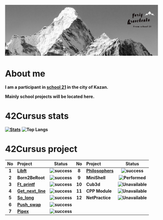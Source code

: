 [![Header](https://github.com/Galfyn/Galfyn/blob/main/accest/header.jpeg)](https://github.com/Galfyn)

# About me
<b>I am a participant in [school 21](https://21-school.ru/)  in the city of Kazan.

<b>Mainly school projects will be located here.
# 42Cursus stats
[![Stats](https://badge42.herokuapp.com/api/stats/galfyn)](https://github.com/JaeSeoKim/badge42)  ![Top Langs](https://github-readme-stats.vercel.app/api/top-langs/?username=Galfyn&layout=compact&bg_color=7f7fd5,86a8e7,91eac9&title_color=fff&text_color=fff)


# 42Cursus project
| No  | Project                                    | Status                                                                                                         | No  | Project                                     | Status |
| :-: | :----------------------------------------- | :----:                                                                                                         | :-: | :-----------------------------------------  | :----: |
| 1   | [Libft](../../../libft)                    | ![success](https://img.shields.io/badge/-Success%20115%2f100-green?style=plastic&logo=42&logoColor=090909)     |  8   | [Philosophers](../../../philo)             | ![success](https://img.shields.io/badge/-Success%20115%2f100-green?style=plastic&logo=42&logoColor=090909)|
| 2   | Born2BeRoot                                | ![success](https://img.shields.io/badge/-Success%20100%2f100-green?style=plastic&logo=42&logoColor=090909)     |  9   | MiniShell                                  | ![Performed](https://img.shields.io/badge/-Performed-9cf?style=plastic&logo=42&logoColor=090909)   |
| 3   | [Ft_printf](../../../ft_printf)            | ![success](https://img.shields.io/badge/-Success%20100%2f100-green?style=plastic&logo=42&logoColor=090909)     |  10  | Cub3d                                      | ![Unavailable](https://img.shields.io/badge/-Unavailable-red?style=plastic&logo=42&logoColor=090909)   |
| 4   | [Get_next_line](../../../GNL)              | ![success](https://img.shields.io/badge/-Success%20115%2f100-green?style=plastic&logo=42&logoColor=090909)     |  11  | CPP Module                                 | ![Unavailable](https://img.shields.io/badge/-Unavailable-red?style=plastic&logo=42&logoColor=090909)   |
| 5   | [So_long](../../../so_long1)               | ![success](https://img.shields.io/badge/-Success%20120%2f100-green?style=plastic&logo=42&logoColor=090909)     |  12  | NetPractice                                | ![Unavailable](https://img.shields.io/badge/-Unavailable-red?style=plastic&logo=42&logoColor=090909)   |
| 6   | [Push_swap](../../../Push_swap)            | ![success](https://img.shields.io/badge/-Success%20100%2f100-green?style=plastic&logo=42&logoColor=090909)     |
| 7   | [Pipex](../../../pipex)                    | ![success](https://img.shields.io/badge/-Success%20115%2f100-green?style=plastic&logo=42&logoColor=090909)|
